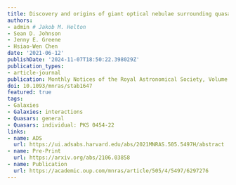 ```yaml
---
title: Discovery and origins of giant optical nebulae surrounding quasar PKS 0454-22
authors:
- admin # Jakob M. Helton
- Sean D. Johnson
- Jenny E. Greene
- Hsiao-Wen Chen
date: '2021-06-12'
publishDate: '2024-11-07T18:50:22.398029Z'
publication_types:
- article-journal
publication: Monthly Notices of the Royal Astronomical Society, Volume 505, Issue 4, pages 5497-5513
doi: 10.1093/mnras/stab1647
featured: true
tags:
- Galaxies
- Galaxies: interactions
- Quasars: general
- Quasars: individual: PKS 0454-22
links:
- name: ADS
  url: https://ui.adsabs.harvard.edu/abs/2021MNRAS.505.5497H/abstract
- name: Pre-Print
  url: https://arxiv.org/abs/2106.03858
- name: Publication
  url: https://academic.oup.com/mnras/article/505/4/5497/6297276
---
```


